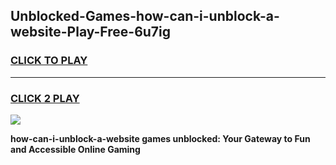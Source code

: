 
## Unblocked-Games-how-can-i-unblock-a-website-Play-Free-6u7ig
<h3>
<a href="https://premium76.site?title=how-can-i-unblock-a-website&ref=12A">CLICK TO PLAY</a></h3>
<hr>

<h3>
<a href="https://premium76.site?title=how-can-i-unblock-a-website&ref=12A">CLICK 2 PLAY</a>
  
</h3>

<a href="https://premium76.site?title=how-can-i-unblock-a-website&ref=12A"><img src="https://clearcache.store/games.png"></a>


**how-can-i-unblock-a-website games unblocked: Your Gateway to Fun and Accessible Online Gaming**
